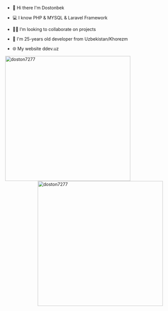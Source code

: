 - 👋 Hi there I'm Dostonbek

- 💻 I know PHP & MYSQL & Laravel Framework
- 👨‍💻 I’m looking to collaborate on projects
- 💬 I'm 25-years old developer from Uzbekistan/Khorezm

- 🌐 My website ddev.uz
<img width="400" align="left" src="https://github-readme-stats.vercel.app/api?username=doston7277&theme=github_dark&show_icons=true&locale=en" alt="doston7277" />
<img width="400" align="right" src="https://github-readme-streak-stats.herokuapp.com?user=doston7277&theme=tokyonight_duo&hide_border=true" alt="doston7277" />

